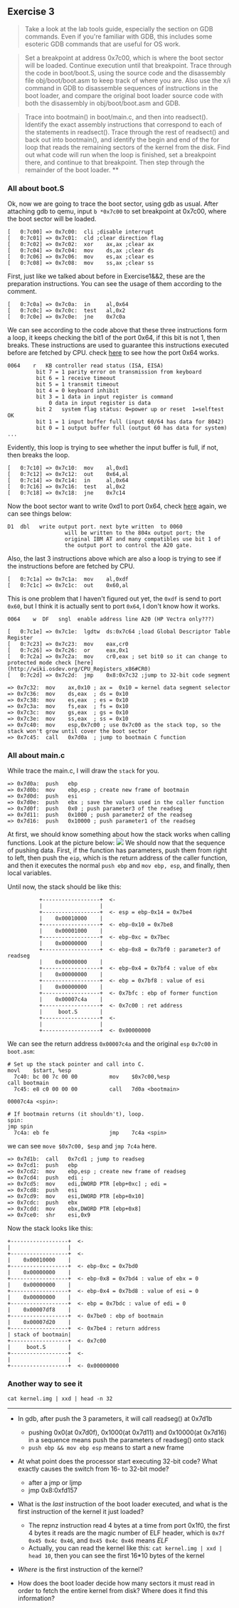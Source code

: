 ## Exercise 3
>Take a look at the lab tools guide, especially the section on GDB commands. Even if you're familiar with GDB, this includes some esoteric GDB commands that are useful for OS work.
<!-- more -->

>Set a breakpoint at address 0x7c00, which is where the boot sector will be loaded. Continue execution until that breakpoint. Trace through the code in boot/boot.S, using the source code and the disassembly file obj/boot/boot.asm to keep track of where you are. Also use the x/i command in GDB to disassemble sequences of instructions in the boot loader, and compare the original boot loader source code with both the disassembly in obj/boot/boot.asm and GDB.

>Trace into bootmain() in boot/main.c, and then into readsect(). Identify the exact assembly instructions that correspond to each of the statements in readsect(). Trace through the rest of readsect() and back out into bootmain(), and identify the begin and end of the for loop that reads the remaining sectors of the kernel from the disk. Find out what code will run when the loop is finished, set a breakpoint there, and continue to that breakpoint. Then step through the remainder of the boot loader. **

### All about boot.S
Ok, now we are going to trace the boot sector, using gdb as usual. After attaching gdb to qemu, input `b *0x7c00` to set breakpoint at 0x7c00, where the boot sector will be loaded.

```assembly
[   0:7c00] => 0x7c00:	cli ;disable interrupt
[   0:7c01] => 0x7c01:	cld ;clear direction flag
[   0:7c02] => 0x7c02:	xor    ax,ax ;clear ax
[   0:7c04] => 0x7c04:	mov    ds,ax ;clear ds
[   0:7c06] => 0x7c06:	mov    es,ax ;clear es
[   0:7c08] => 0x7c08:	mov    ss,ax ;clear ss
```
First, just like we talked about before in Exercise1&&2, these are the preparation instructions. You can see the usage of them according to the comment.

```assembly
[   0:7c0a] => 0x7c0a:	in     al,0x64
[   0:7c0c] => 0x7c0c:	test   al,0x2
[   0:7c0e] => 0x7c0e:	jne    0x7c0a
```
We can see according to the code above that these three instructions form a loop, it keeps checking the bit1 of the port 0x64, if this bit is not 1, then breaks. These instructions are used to guarantee this instructions executed before are fetched by CPU.
check [here](http://bochs.sourceforge.net/techspec/PORTS.LST) to see how the port 0x64 works.

```plain
0064	r	KB controller read status (ISA, EISA)
		 bit 7 = 1 parity error on transmission from keyboard
		 bit 6 = 1 receive timeout
		 bit 5 = 1 transmit timeout
		 bit 4 = 0 keyboard inhibit
		 bit 3 = 1 data in input register is command
			 0 data in input register is data
		 bit 2	 system flag status: 0=power up or reset  1=selftest OK
		 bit 1 = 1 input buffer full (input 60/64 has data for 8042)
		 bit 0 = 1 output buffer full (output 60 has data for system)
...
```
Evidently, this loop is trying to see whether the input buffer is full, if not, then breaks the loop.

```assembly
[   0:7c10] => 0x7c10:	mov    al,0xd1
[   0:7c12] => 0x7c12:	out    0x64,al
[   0:7c14] => 0x7c14:	in     al,0x64
[   0:7c16] => 0x7c16:	test   al,0x2
[   0:7c18] => 0x7c18:	jne    0x7c14
```
Now the boot sector want to write 0xd1 to port 0x64, check [here](http://bochs.sourceforge.net/techspec/PORTS.LST) again, we can see things below:
```plain
D1	dbl   write output port. next byte written  to 0060
			      will be written to the 804x output port; the
			      original IBM AT and many compatibles use bit 1 of
			      the output port to control the A20 gate.
```
Also, the last 3 instructions above which are also a loop is trying to see if the instructions before are fetched by CPU.

```assembly
[   0:7c1a] => 0x7c1a:	mov    al,0xdf
[   0:7c1c] => 0x7c1c:	out    0x60,al
```
This is one problem that I haven't figured out yet, the `0xdf` is send to port `0x60`, but I think it is actually sent to port `0x64`, I don't know how it works.
```plain
0064	w  DF	sngl  enable address line A20 (HP Vectra only???)
```

```assembly
[   0:7c1e] => 0x7c1e:	lgdtw  ds:0x7c64 ;load Global Descriptor Table Register
[   0:7c23] => 0x7c23:	mov    eax,cr0
[   0:7c26] => 0x7c26:	or     eax,0x1
[   0:7c2a] => 0x7c2a:	mov    cr0,eax ; set bit0 so it can change to protected mode check [here](http://wiki.osdev.org/CPU_Registers_x86#CR0)
[   0:7c2d] => 0x7c2d:	jmp    0x8:0x7c32 ;jump to 32-bit code segment
```

```assembly
=> 0x7c32:	mov    ax,0x10 ; ax =  0x10 = kernel data segment selector
=> 0x7c36:	mov    ds,eax  ; ds = 0x10
=> 0x7c38:	mov    es,eax  ; es = 0x10
=> 0x7c3a:	mov    fs,eax  ; fs = 0x10
=> 0x7c3c:	mov    gs,eax  ; gs = 0x10
=> 0x7c3e:	mov    ss,eax  ; ss = 0x10
=> 0x7c40:	mov    esp,0x7c00 ; use 0x7c00 as the stack top, so the stack won't grow until cover the boot sector
=> 0x7c45:	call   0x7d0a  ; jump to bootmain C function
```

### All about main.c
While trace the main.c, I will draw the `stack` for you.

```assembly
=> 0x7d0a:	push   ebp
=> 0x7d0b:	mov    ebp,esp ; create new frame of bootmain
=> 0x7d0d:	push   esi
=> 0x7d0e:	push   ebx ; save the values used in the caller function
=> 0x7d0f:	push   0x0 ; push parameter3 of the readseg
=> 0x7d11:	push   0x1000 ; push parameter2 of the readseg
=> 0x7d16:	push   0x10000 ; push parameter1 of the readseg
```
At first, we should know something about how the stack works when calling functions. Look at the picture below:
![](http://images.cnitblog.com/i/569008/201405/271644419475745.jpg)
We should now that the sequence of pushing data. First, if the function has parameters, push them from right to left, then push the `eip`, which is the return address of the caller function, and then it executes the normal `push ebp` and `mov ebp, esp`, and finally, then local variables.

Until now, the stack should be like this:
```plain
          +------------------+  <-
          |                  |
          +------------------+  <- esp = ebp-0x14 = 0x7be4
          |    0x00010000    |
          +------------------+  <- ebp-0x10 = 0x7be8
          |    0x00001000    |
          +------------------+  <- ebp-0xc = 0x7bec
          |    0x00000000    |
          +------------------+  <- ebp-0x8 = 0x7bf0 : parameter3 of readseg
          |    0x00000000    |
          +------------------+  <- ebp-0x4 = 0x7bf4 : value of ebx
          |    0x00000000    |
          +------------------+  <- ebp = 0x7bf8 : value of esi
          |    0x00000000    |
          +------------------+  <- 0x7bfc : ebp of former function
          |    0x00007c4a    |
          +------------------+  <- 0x7c00 : ret address
          |     boot.S       |
          +------------------+  <-
          |                  |
          +------------------+  <- 0x00000000

```
We can see the return address `0x00007c4a` and the original `esp` `0x7c00` in `boot.asm`:
```plain
# Set up the stack pointer and call into C.
movl    $start, %esp
  7c40:	bc 00 7c 00 00       	mov    $0x7c00,%esp
call bootmain
  7c45:	e8 c0 00 00 00       	call   7d0a <bootmain>

00007c4a <spin>:

# If bootmain returns (it shouldn't), loop.
spin:
jmp spin
  7c4a:	eb fe                	jmp    7c4a <spin>
```
we can see `move $0x7c00, $esp` and `jmp 7c4a` here.


```assembly
=> 0x7d1b:	call   0x7cd1 ; jump to readseg
=> 0x7cd1:	push   ebp
=> 0x7cd2:	mov    ebp,esp ; create new frame of readseg
=> 0x7cd4:	push   edi ;
=> 0x7cd5:	mov    edi,DWORD PTR [ebp+0xc] ; edi =
=> 0x7cd8:	push   esi
=> 0x7cd9:	mov    esi,DWORD PTR [ebp+0x10]
=> 0x7cdc:	push   ebx
=> 0x7cdd:	mov    ebx,DWORD PTR [ebp+0x8]
=> 0x7ce0:	shr    esi,0x9
```

Now the stack looks like this:
```
+------------------+  <-
|                  |
+------------------+  <-
|    0x00010000    |
+------------------+  <- ebp-0xc = 0x7bd0
|    0x00000000    |
+------------------+  <- ebp-0x8 = 0x7bd4 : value of ebx = 0
|    0x00000000    |
+------------------+  <- ebp-0x4 = 0x7bd8 : value of esi = 0
|    0x00000000    |
+------------------+  <- ebp = 0x7bdc : value of edi = 0
|    0x00007df8    |
+------------------+  <- 0x7be0 : ebp of bootmain
|    0x00007d20    |
+------------------+  <- 0x7be4 : return address
| stack of bootmain|
+------------------+  <- 0x7c00
|     boot.S       |
+------------------+  <-
|                  |
+------------------+  <- 0x00000000
```



### Another way to see it
`cat kernel.img | xxd | head -n 32`


---

* In gdb, after push the 3 parameters, it will call readseg() at 0x7d1b
    * pushing 0x0(at 0x7d0f), 0x1000(at 0x7d11) and 0x10000(at 0x7d16) in a sequence means push the parameters of readseg() onto stack
    * ```push ebp && mov ebp esp``` means to start a new frame


* At what point does the processor start executing 32-bit code? What exactly causes the switch from 16- to 32-bit mode?

    * after a jmp or ljmp
    * jmp 0x8:0xfd157

* What is the *last* instruction of the boot loader executed, and what is the first instruction of the kernel it just loaded?
    * The repnz instruction read 4 bytes at a time from port 0x1f0, the first 4 bytes it reads are the magic number of ELF header, which is ```0x7f 0x45 0x4c 0x46```, and ```0x45 0x4c 0x46``` means *ELF*
    * Actually, you can read the kernel like this: ```cat kernel.img | xxd | head 10```, then you can see the first 16*10 bytes of the kernel


* *Where* is the first instruction of the kernel?



* How does the boot loader decide how many sectors it must read in order to fetch the entire kernel from disk? Where does it find this information?
